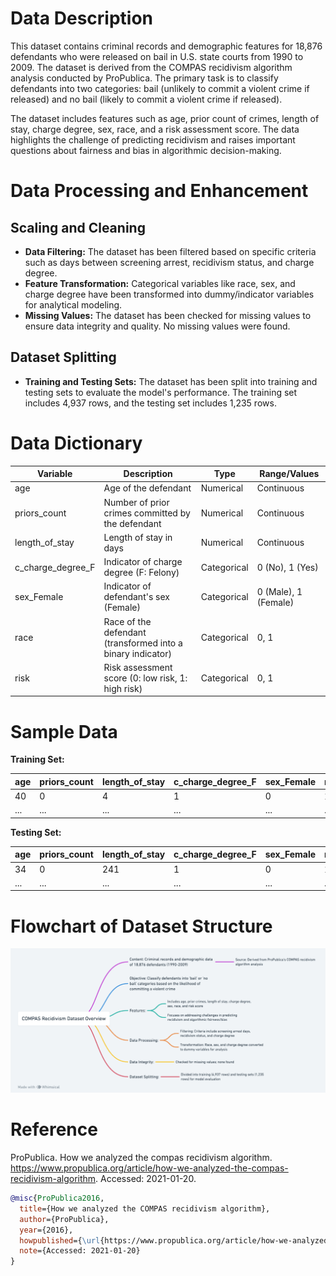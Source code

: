 # Data Description

This dataset contains criminal records and demographic features for 18,876 defendants who were released on bail in U.S. state courts from 1990 to 2009. The dataset is derived from the COMPAS recidivism algorithm analysis conducted by ProPublica. The primary task is to classify defendants into two categories: bail (unlikely to commit a violent crime if released) and no bail (likely to commit a violent crime if released).

The dataset includes features such as age, prior count of crimes, length of stay, charge degree, sex, race, and a risk assessment score. The data highlights the challenge of predicting recidivism and raises important questions about fairness and bias in algorithmic decision-making.

# Data Processing and Enhancement

## Scaling and Cleaning
- **Data Filtering:** The dataset has been filtered based on specific criteria such as days between screening arrest, recidivism status, and charge degree.
- **Feature Transformation:** Categorical variables like race, sex, and charge degree have been transformed into dummy/indicator variables for analytical modeling.
- **Missing Values:** The dataset has been checked for missing values to ensure data integrity and quality. No missing values were found.

## Dataset Splitting
- **Training and Testing Sets:** The dataset has been split into training and testing sets to evaluate the model's performance. The training set includes 4,937 rows, and the testing set includes 1,235 rows.

# Data Dictionary

| Variable          | Description                                                                 | Type         | Range/Values      |
|-------------------|-----------------------------------------------------------------------------|--------------|-------------------|
| age               | Age of the defendant                                                         | Numerical    | Continuous        |
| priors_count      | Number of prior crimes committed by the defendant                           | Numerical    | Continuous        |
| length_of_stay    | Length of stay in days                                                       | Numerical    | Continuous        |
| c_charge_degree_F | Indicator of charge degree (F: Felony)                                       | Categorical  | 0 (No), 1 (Yes)   |
| sex_Female        | Indicator of defendant's sex (Female)                                       | Categorical  | 0 (Male), 1 (Female) |
| race              | Race of the defendant (transformed into a binary indicator)                  | Categorical  | 0, 1              |
| risk              | Risk assessment score (0: low risk, 1: high risk)                            | Categorical  | 0, 1              |

# Sample Data

**Training Set:**

| age | priors_count | length_of_stay | c_charge_degree_F | sex_Female | race | risk |
|-----|--------------|----------------|-------------------|------------|------|------|
| 40  | 0            | 4              | 1                 | 0          | 1    | 0    |
| ... | ...          | ...            | ...               | ...        | ...  | ...  |

**Testing Set:**

| age | priors_count | length_of_stay | c_charge_degree_F | sex_Female | race | risk |
|-----|--------------|----------------|-------------------|------------|------|------|
| 34  | 0            | 241            | 1                 | 0          | 1    | 1    |
| ... | ...          | ...            | ...               | ...        | ...  | ...  |

# Flowchart of Dataset Structure
![Dataset Structure](Dataset.png)

# Reference

ProPublica. How we analyzed the compas recidivism algorithm. https://www.propublica.org/article/how-we-analyzed-the-compas-recidivism-algorithm. Accessed: 2021-01-20.

```bibtex
@misc{ProPublica2016,
  title={How we analyzed the COMPAS recidivism algorithm},
  author={ProPublica},
  year={2016},
  howpublished={\url{https://www.propublica.org/article/how-we-analyzed-the-compas-recidivism-algorithm}},
  note={Accessed: 2021-01-20}
}

